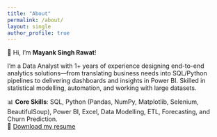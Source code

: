 ```yaml
---
title: "About"
permalink: /about/
layout: single
author_profile: true
---
```


👋 Hi, I’m **Mayank Singh Rawat**!  

I’m a Data Analyst with 1+ years of experience designing end-to-end analytics solutions—from translating business needs into SQL/Python pipelines to delivering dashboards and insights in Power BI. Skilled in statistical modelling, automation, and working with large datasets.

📊 **Core Skills**: SQL, Python (Pandas, NumPy, Matplotlib, Selenium, BeautifulSoup), Power BI, Excel, Data Modelling, ETL, Forecasting, and Churn Prediction.  
📄 [Download my resume](/assets/files/Mayank_Rawat_Resume.docx)
